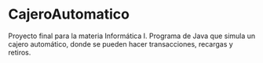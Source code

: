 # CajeroAutomatico
Proyecto final para la materia Informática I. Programa de Java que simula un cajero automático, donde se pueden hacer transacciones, recargas y retiros.

